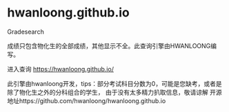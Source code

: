 # hwanloong.github.io
Gradesearch

成绩只包含物化生的全部成绩，其他显示不全。此查询引擎由HWANLOONG编写。

进入查询
https://hwanloong.github.io/


此引擎由hwanloong开发，tips：部分考试科目分数为0，可能是您缺考，或者是除了物化生之外的分科组合的学生，
由于没有太多精力扒取信息，敬请谅解 开源地址https://github.com/hwanloong/hwanloong.github.io
